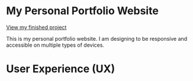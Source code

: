 # My Personal Portfolio Website

[View my finished project](#)

This is my personal portfolio website. I am designing to be responsive and accessible on multiple types of devices.

# User Experience (UX)